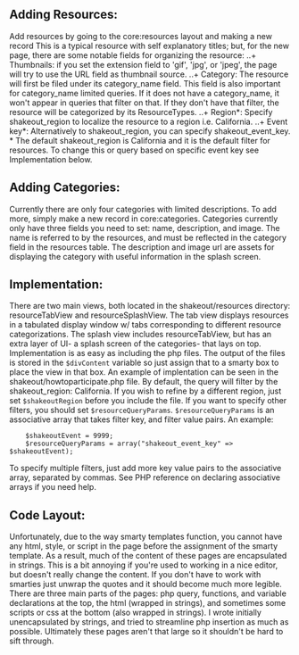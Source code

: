 Adding Resources:
-----------------
Add resources by going to the core:resources layout and making a new record
This is a typical resource with self explanatory titles; but, for the new page, there are some notable fields for organizing the resource:
..+ Thumbnails: if you set the extension field to 'gif', 'jpg', or 'jpeg', the page will try to use the URL field as thumbnail source. 
..+ Category: The resource will first be filed under its category_name field. This field is also important for category_name limited queries. If it does not have a category_name, it won't appear in queries that filter on that. If they don't have that filter, the resource will be categorized by its ResourceTypes.
..+ Region*: Specify shakeout_region to localize the resource to a region i.e. California. 
..+ Event key*: Alternatively to shakeout_region, you can specify shakeout_event_key.
\* The default shakeout_region is California and it is the default filter for resources. To change this or query based on specific event key see Implementation below.

Adding Categories:
-----------------
Currently there are only four categories with limited descriptions. To add more, simply make a new record in core:categories. 
Categories currently only have three fields you need to set: name, description, and image. The name is referred to by the resources, and must be reflected in the category field in the resources table.
The description and image url are assets for displaying the category with useful information in the splash screen.

Implementation:
-----------------
There are two main views, both located in the shakeout/resources directory: resourceTabView and resourceSplashView. The tab view displays resources in a tabulated display window w/ tabs corresponding to different resource categorizations. The splash view includes resourceTabView, but has an extra layer of UI- a splash screen of the categories- that lays on top.
Implementation is as easy as including the php files. The output of the files is stored in the `$divContent` variable so just assign that to a smarty box to place the view in that box. An example of implentation can be seen in the shakeout/howtoparticipate.php file.
By default, the query will filter by the shakeout_region: California. If you wish to refine by a different region, just set `$shakeoutRegion` before you include the file. If you want to specify other filters, you should set `$resourceQueryParams`.
`$resourceQueryParams` is an associative array that takes filter key, and filter value pairs. An example:
````	
    $shakeoutEvent = 9999;
    $resourceQueryParams = array("shakeout_event_key" => $shakeoutEvent);
````
To specify multiple filters, just add more key value pairs to the associative array, separated by commas. See PHP reference on declaring associative arrays if you need help.

Code Layout:
-----------------
Unfortunately, due to the way smarty templates function, you cannot have any html, style, or script in the page before the assignment of the smarty template. As a result, much of the content of these pages are encapsulated in strings. This is a bit annoying if you're used to working in a nice editor, but doesn't really change the content. If you don't have to work with smarties just unwrap the quotes and it should become much more legible. 
There are three main parts of the pages: php query, functions, and variable declarations at the top, the html (wrapped in strings), and sometimes some scripts or css at the bottom (also wrapped in strings).
I wrote initially unencapsulated by strings, and tried to streamline php insertion as much as possible. Ultimately these pages aren't that large so it shouldn't be hard to sift through. 	
